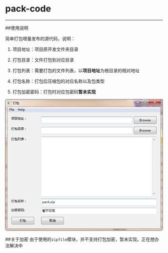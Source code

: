 # pack-code

---

##使用说明

简单打包增量发布的源代码，说明：

1. 项目地址：项目原开发文件夹目录
2. 打包目录：文件打包到对应目录
	
3. 打包列表：需要打包的文件列表，以**项目地址**为根目录的相对地址
	
4. 打包名称：打包后压缩包的对应名称以及包类型
	
5. 打包加密密码：打包时对应包密码**暂未实现**


![截图](./screenshot.png)

##关于加密
由于使用的`zipfile`模块，并不支持打包加密，暂未实现。正在想办法解决中